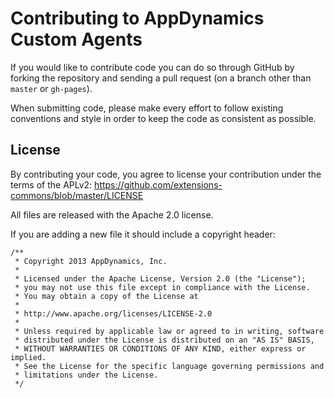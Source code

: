 # Contributing to AppDynamics Custom Agents

If you would like to contribute code you can do so through GitHub by forking the repository and sending a pull request (on a branch other than `master` or `gh-pages`).

When submitting code, please make every effort to follow existing conventions and style in order to keep the code as consistent as possible.

## License

By contributing your code, you agree to license your contribution under the terms of the APLv2: https://github.com/extensions-commons/blob/master/LICENSE

All files are released with the Apache 2.0 license.

If you are adding a new file it should include a copyright header:

```
/**
 * Copyright 2013 AppDynamics, Inc.
 * 
 * Licensed under the Apache License, Version 2.0 (the "License");
 * you may not use this file except in compliance with the License.
 * You may obtain a copy of the License at
 * 
 * http://www.apache.org/licenses/LICENSE-2.0
 * 
 * Unless required by applicable law or agreed to in writing, software
 * distributed under the License is distributed on an "AS IS" BASIS,
 * WITHOUT WARRANTIES OR CONDITIONS OF ANY KIND, either express or implied.
 * See the License for the specific language governing permissions and
 * limitations under the License.
 */
 ```
